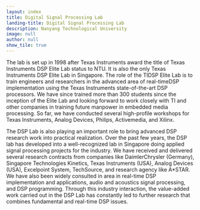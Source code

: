 ```yaml
---
layout: index
title: Digital Signal Processing Lab
landing-title: Digital Signal Processing Lab
description: Nanyang Technological University
image: null
author: null
show_tile: true
---
```


The lab is set up in 1998 after Texas Instruments award the title of Texas Instruments DSP Elite Lab status to NTU. It is also the only Texas Instruments DSP Elite Lab in Singapore. The role of the TIDSP Elite Lab is to train engineers and researchers in the advanced area of real-timeDSP implementation using the Texas Instruments state-of-the-art DSP processors. We have since trained more than 300 students since the inception of the Elite Lab and looking forward to work closely with TI and other companies in training future manpower in embedded media processing. So far, we have conducted several high-profile workshops for Texas Instruments, Analog Devices, Philips, Activemedia, and Xilinx.

The DSP Lab is also playing an important role to bring advanced DSP research work into practical realization. Over the past few years, the DSP lab has developed into a well-recognized lab in Singapore doing applied signal processing projects for the industry. We have received and delivered several research contracts from companies like DaimlerChrysler (Germany), Singapore Technologies Kinetics, Texas Instruments (USA), Analog Devices (USA), Excelpoint System, TechSource, and research agency like A*STAR. We have also been widely consulted in area in real-time DSP implementation and applications, audio and acoustics signal processing, and DSP programming. Through this industry interaction, the value-added work carried out in the DSP Lab has constantly led to further research that combines fundamental and real-time DSP issues.
